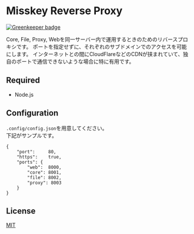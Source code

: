 Misskey Reverse Proxy
=====================

[![Greenkeeper badge](https://badges.greenkeeper.io/syuilo/misskey-reverse-proxy.svg)](https://greenkeeper.io/)

Core, File, Proxy, Webを同一サーバー内で運用するときのためのリバースプロキシです。
ポートを指定せずに、それぞれのサブドメインでのアクセスを可能にします。
インターネットとの間にCloudFlareなどのCDNが挟まれていて、独自のポートで通信できないような場合に特に有用です。

Required
--------
* Node.js

Configuration
--------
`.config/config.json`を用意してください。  
下記がサンプルです。  
```
{
    "port":     80,
    "https":    true,
    "ports": {
        "web":  8000,
        "core": 8001,
        "file": 8002,
        "proxy": 8003
    }
}
```

License
-------
[MIT](LICENSE)